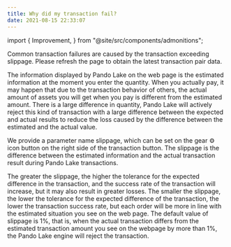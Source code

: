 ```yaml
---
title: Why did my transaction fail?
date: 2021-08-15 22:33:07
---
```


import { Improvement, } from "@site/src/components/admonitions";

<Improvement />


Common transaction failures are caused by the transaction exceeding slippage. Please refresh the page to obtain the latest transaction pair data.

The information displayed by Pando Lake on the web page is the estimated information at the moment you enter the quantity. When you actually pay, it may happen that due to the transaction behavior of others, the actual amount of assets you will get when you pay is different from the estimated amount. There is a large difference in quantity, Pando Lake will actively reject this kind of transaction with a large difference between the expected and actual results to reduce the loss caused by the difference between the estimated and the actual value.

We provide a parameter name slippage, which can be set on the gear ⚙ icon button on the right side of the transaction button. The slippage is the difference between the estimated information and the actual transaction result during Pando Lake transactions.

The greater the slippage, the higher the tolerance for the expected difference in the transaction, and the success rate of the transaction will increase, but it may also result in greater losses. The smaller the slippage, the lower the tolerance for the expected difference of the transaction, the lower the transaction success rate, but each order will be more in line with the estimated situation you see on the web page. The default value of slippage is 1%, that is, when the actual transaction differs from the estimated transaction amount you see on the webpage by more than 1%, the Pando Lake engine will reject the transaction.